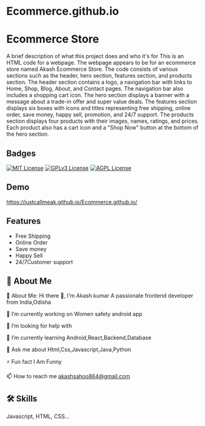 # Ecommerce.github.io

# Ecommerce Store

A brief description of what this project does and who it's for
This is an HTML code for a webpage. The webpage appears to be for an ecommerce store named Akash Ecommerce Store. The code consists of various sections such as the header, hero section, features section, and products section. The header section contains a logo, a navigation bar with links to Home, Shop, Blog, About, and Contact pages. The navigation bar also includes a shopping cart icon. The hero section displays a banner with a message about a trade-in offer and super value deals. The features section displays six boxes with icons and titles representing free shipping, online order, save money, happy sell, promotion, and 24/7 support. The products section displays four products with their images, names, ratings, and prices. Each product also has a cart icon and a "Shop Now" button at the bottom of the hero section.

## Badges



[![MIT License](https://img.shields.io/badge/License-MIT-green.svg)](https://choosealicense.com/licenses/mit/)
[![GPLv3 License](https://img.shields.io/badge/License-GPL%20v3-yellow.svg)](https://opensource.org/licenses/)
[![AGPL License](https://img.shields.io/badge/license-AGPL-blue.svg)](http://www.gnu.org/licenses/agpl-3.0)


## Demo



https://justcallmeak.github.io/Ecommerce.github.io/
## Features

- Free Shipping
- Online Order
- Save money
- Happy Sell
- 24/7Customer support





## 🚀 About Me
💫 About Me:
Hi there 👋, I'm Akash kumar A passionate frontend developer from India,Odisha

🔭 I’m currently working on Women safety android app

🤝 I’m looking for help with

🌱 I’m currently learning Android,React,Backend,Database

💬 Ask me about Html,Css,Javascript,Java,Python

⚡ Fun fact I Am Funny

📫 How to reach me akashsahoo864@gmail.com

## 🛠 Skills
Javascript, HTML, CSS...

